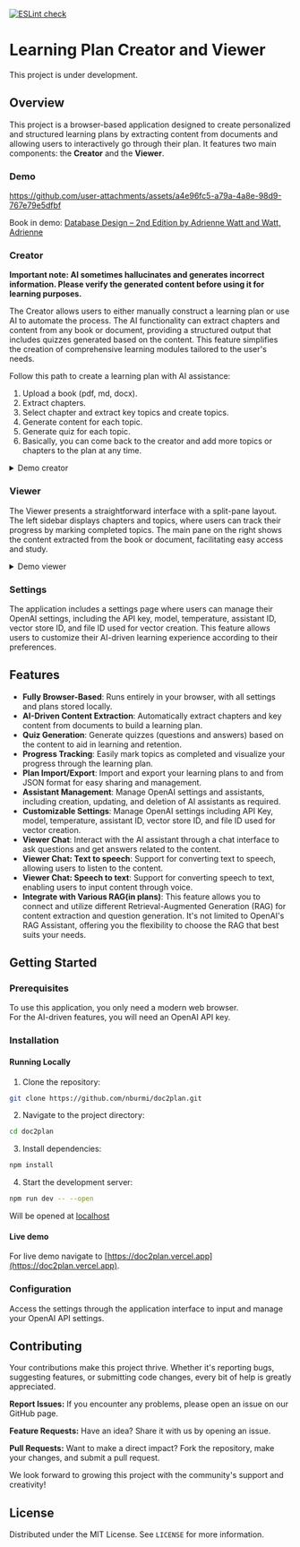 [![ESLint check](https://github.com/nburmi/doc2plan/actions/workflows/eslint.yml/badge.svg)](https://github.com/nburmi/doc2plan/actions/workflows/eslint.yml)

# Learning Plan Creator and Viewer

This project is under development.

## Overview

This project is a browser-based application designed to create personalized and structured learning plans by extracting content from documents and allowing users to interactively go through their plan. It features two main components: the **Creator** and the **Viewer**.

### Demo

https://github.com/user-attachments/assets/a4e96fc5-a79a-4a8e-98d9-767e79e5dfbf

Book in demo: [Database Design – 2nd Edition by Adrienne Watt and Watt, Adrienne](https://opentextbc.ca/dbdesign01/)


### Creator

**Important note: AI sometimes hallucinates and generates incorrect information. Please verify the generated content before using it for learning purposes.**

The Creator allows users to either manually construct a learning plan or use AI to automate the process. The AI functionality can extract chapters and content from any book or document, providing a structured output that includes quizzes generated based on the content. This feature simplifies the creation of comprehensive learning modules tailored to the user's needs.

Follow this path to create a learning plan with AI assistance:

1. Upload a book (pdf, md, docx).
2. Extract chapters.
3. Select chapter and extract key topics and create topics.
4. Generate content for each topic.
5. Generate quiz for each topic.
6. Basically, you can come back to the creator and add more topics or chapters to the plan at any time.

<details>
  <summary>Demo creator</summary>
  
  ![demo_creator](./public/demo_creator.gif)
</details>

### Viewer

The Viewer presents a straightforward interface with a split-pane layout. The left sidebar displays chapters and topics, where users can track their progress by marking completed topics. The main pane on the right shows the content extracted from the book or document, facilitating easy access and study.

<details>
  <summary>Demo viewer</summary>
  
  ![demo_viewer](./public/demo_viewer.gif)
</details>

### Settings

The application includes a settings page where users can manage their OpenAI settings, including the API key, model, temperature, assistant ID, vector store ID, and file ID used for vector creation. This feature allows users to customize their AI-driven learning experience according to their preferences.

## Features

- **Fully Browser-Based**: Runs entirely in your browser, with all settings and plans stored locally.
- **AI-Driven Content Extraction**: Automatically extract chapters and key content from documents to build a learning plan.
- **Quiz Generation**: Generate quizzes (questions and answers) based on the content to aid in learning and retention.
- **Progress Tracking**: Easily mark topics as completed and visualize your progress through the learning plan.
- **Plan Import/Export**: Import and export your learning plans to and from JSON format for easy sharing and management.
- **Assistant Management**: Manage OpenAI settings and assistants, including creation, updating, and deletion of AI assistants as required.
- **Customizable Settings**: Manage OpenAI settings including API Key, model, temperature, assistant ID, vector store ID, and file ID used for vector creation.
- **Viewer Chat**: Interact with the AI assistant through a chat interface to ask questions and get answers related to the content.
- **Viewer Chat: Text to speech**: Support for converting text to speech, allowing users to listen to the content.
- **Viewer Chat: Speech to text**: Support for converting speech to text, enabling users to input content through voice.
- **Integrate with Various RAG(in plans)**: This feature allows you to connect and utilize different Retrieval-Augmented Generation (RAG) for content extraction and question generation. It's not limited to OpenAI's RAG Assistant, offering you the flexibility to choose the RAG that best suits your needs.


## Getting Started

### Prerequisites

To use this application, you only need a modern web browser.  
For the AI-driven features, you will need an OpenAI API key.

### Installation

#### Running Locally

1. Clone the repository:

```bash
git clone https://github.com/nburmi/doc2plan.git
```

2. Navigate to the project directory:

```bash
cd doc2plan
```

3. Install dependencies:

```bash
npm install
```

4. Start the development server:

```bash
npm run dev -- --open
```

Will be opened at [localhost](http://localhost:5173)

#### Live demo

For live demo navigate to [https://doc2plan.vercel.app](https://doc2plan.vercel.app).

### Configuration

Access the settings through the application interface to input and manage your OpenAI API settings.

## Contributing

Your contributions make this project thrive. Whether it's reporting bugs, suggesting features, or submitting code changes, every bit of help is greatly appreciated.

**Report Issues:** If you encounter any problems, please open an issue on our GitHub page.

**Feature Requests:** Have an idea? Share it with us by opening an issue.

**Pull Requests:** Want to make a direct impact? Fork the repository, make your changes, and submit a pull request.

We look forward to growing this project with the community's support and creativity!

## License

Distributed under the MIT License. See `LICENSE` for more information.

